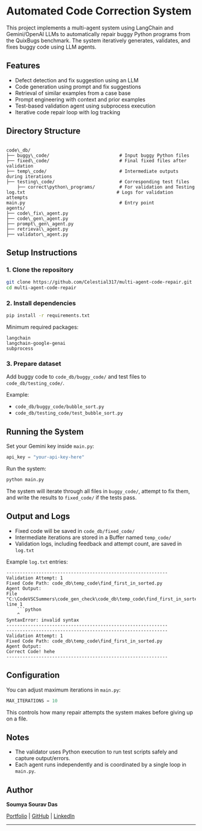
# Automated Code Correction System

This project implements a multi-agent system using LangChain and Gemini/OpenAI LLMs to automatically repair buggy Python programs from the QuixBugs benchmark. The system iteratively generates, validates, and fixes buggy code using LLM agents.

## Features

- Defect detection and fix suggestion using an LLM
- Code generation using prompt and fix suggestions
- Retrieval of similar examples from a case base
- Prompt engineering with context and prior examples
- Test-based validation agent using subprocess execution
- Iterative code repair loop with log tracking

## Directory Structure

```

code\_db/
├── buggy\_code/                          # Input buggy Python files
├── fixed\_code/                          # Final fixed files after validation
├── temp\_code/                           # Intermediate outputs during iterations
├── testing\_code/                        # Corresponding test files
    ├── correct\python\_programs/         # For validation and Testing
log.txt                                  # Logs for validation attempts
main.py                                   # Entry point
agents/
├── code\_fix\_agent.py
├── code\_gen\_agent.py
├── prompt\_gen\_agent.py
├── retrieval\_agent.py
├── validator\_agent.py

````

## Setup Instructions

### 1. Clone the repository

```bash
git clone https://github.com/Celestial317/multi-agent-code-repair.git
cd multi-agent-code-repair
````

### 2. Install dependencies

```bash
pip install -r requirements.txt
```

Minimum required packages:

```
langchain
langchain-google-genai
subprocess
```

### 3. Prepare dataset

Add buggy code to `code_db/buggy_code/` and test files to `code_db/testing_code/`.

Example:

* `code_db/buggy_code/bubble_sort.py`
* `code_db/testing_code/test_bubble_sort.py`

## Running the System

Set your Gemini key inside `main.py`:

```python
api_key = "your-api-key-here"
```

Run the system:

```bash
python main.py
```

The system will iterate through all files in `buggy_code/`, attempt to fix them, and write the results to `fixed_code/` if the tests pass.

## Output and Logs

* Fixed code will be saved in `code_db/fixed_code/`
* Intermediate iterations are stored in a Buffer named `temp_code/`
* Validation logs, including feedback and attempt count, are saved in `log.txt`

Example `log.txt` entries:

```
------------------------------------------------------------
Validation Attempt: 1
Fixed Code Path: code_db\temp_code\find_first_in_sorted.py
Agent Output:
File "C:\CodeVSCSummers\code_gen_check\code_db\temp_code\find_first_in_sorted.py", line 1
    ```python
    ^
SyntaxError: invalid syntax
------------------------------------------------------------
------------------------------------------------------------
Validation Attempt: 1
Fixed Code Path: code_db\temp_code\find_first_in_sorted.py
Agent Output:
Correct Code! hehe
------------------------------------------------------------
```

## Configuration

You can adjust maximum iterations in `main.py`:

```python
MAX_ITERATIONS = 10
```

This controls how many repair attempts the system makes before giving up on a file.

## Notes

* The validator uses Python execution to run test scripts safely and capture output/errors.
* Each agent runs independently and is coordinated by a single loop in `main.py`.

## Author

**Soumya Sourav Das**

[Portfolio](https://soumya-sourav-portfolio.vercel.app/) | [GitHub](https://github.com/Celestial317) | [LinkedIn](https://www.linkedin.com/in/soumyasouravdas/)


---

